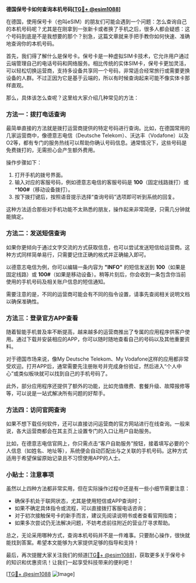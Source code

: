 **德国保号卡如何查询本机号码[[TG💪+ @esim1088](https://t.me/s/esim1088)]**

在德国，使用保号卡（也叫eSIM）的朋友们可能会遇到一个问题：怎么查询自己的本机号码呢？尤其是在刚拿到一张新卡或者换了手机之后，很多人都会疑惑：这个号码到底是不是我想要的那个？别急，这篇文章就来手把手教你如何快速、准确地查询你的本机号码。

首先，我们得了解什么是保号卡。保号卡是一种虚拟SIM卡技术，它允许用户通过云端管理自己的电话号码和网络服务。相比传统的实体SIM卡，保号卡更加灵活，可以轻松切换运营商，支持多设备共享同一个号码，非常适合经常旅行或需要更换设备的人群。不过正因为它是基于云端的，所以有时候查询起来可能不像实体卡那样直观。

那么，具体该怎么查呢？这里给大家介绍几种常见的方法：

### 方法一：拨打电话查询

最简单直接的方法就是拨打运营商提供的特定号码进行查询。比如，在德国常用的几家运营商中，像德意志电信（Deutsche Telekom）、沃达丰（Vodafone）以及O2等，都有专门的服务热线可以帮助你确认号码信息。通常情况下，这些号码是免费拨打的，无需担心会产生额外费用。

操作步骤如下：
1. 打开手机的拨号界面。
2. 输入对应的客服号码，例如德意志电信的客服号码是 **100**（固定线路拨打）或 ***100#**（移动设备拨打）。
3. 按下拨打键后，按照语音提示选择“查询号码”选项即可听到系统的回复。

这种方法适合那些对手机功能不太熟悉的朋友，操作起来非常简便，只需几分钟就能搞定。

### 方法二：发送短信查询

如果你更倾向于通过文字交流的方式获取信息，也可以尝试发送短信给运营商。这种方式同样简单易行，只需要记住正确的格式并正确输入即可。

以德意志电信为例，你可以编辑一条内容为 **"INFO"** 的短信发送到 **100**（如果是固定线路）或 **100#**（如果是移动设备）。稍等片刻后，你会收到一条包含你当前使用的手机号码及相关账户信息的短信通知。

需要注意的是，不同的运营商可能会有不同的指令设置，请事先查阅相关说明文档以确保准确性。

### 方法三：登录官方APP查看

随着智能手机普及率不断提高，越来越多的运营商推出了专属的应用程序供客户使用。通过下载并安装相应的APP，你可以随时随地查看自己的号码以及其他重要资料。

对于德国市场来说，像My Deutsche Telekom、My Vodafone这样的应用都非常受欢迎。打开APP后，通常需要先注册账号并完成身份验证，然后进入“个人中心”或类似板块就可以找到自己的手机号码了。

此外，部分应用程序还提供了额外的功能，比如充值缴费、套餐升级、故障报修等等，可以说是一站式解决所有问题的好帮手。

### 方法四：访问官网查询

如果不想下载任何软件，还可以直接访问运营商的官方网站进行在线查询。一般来说，各大运营商都会在其主页上设置专门的入口让用户自助服务。

比如，在德意志电信官网上，你只需点击“客户自助服务”按钮，接着填写必要的个人信息（如姓名、地址等），系统便会自动匹配出与之关联的手机号码。这种方式适用于希望保留原始记录且不习惯使用APP的人士。

### 小贴士：注意事项

虽然以上四种方法都非常实用，但在实际操作过程中还是有一些小细节需要注意：
- 确保手机处于联网状态，尤其是使用短信或APP查询时；
- 如果不确定具体指令或流程，可以直接拨打客服电话咨询；
- 对于初次接触保号卡的新手而言，建议先阅读说明书或者查看官网指南；
- 如果多次尝试仍无法解决问题，不妨考虑前往附近的营业厅寻求帮助。

总之，无论采用哪种方式，查询本机号码并不是一件难事。只要耐心操作，很快就能找到答案。希望本文能够为大家提供足够的指导和支持！

最后，再次提醒大家关注我们的频道[[TG💪+ @esim1088](https://t.me/s/esim1088)]，获取更多关于保号卡的知识和优惠资讯！让我们一起享受科技带来的便利吧！

[[TG💪+ @esim1088](https://t.me/s/esim1088) ![Image](https://i.postimg.cc/4NQfJmqS/Snipaste-2025-05-13-00-14-12.png)]
